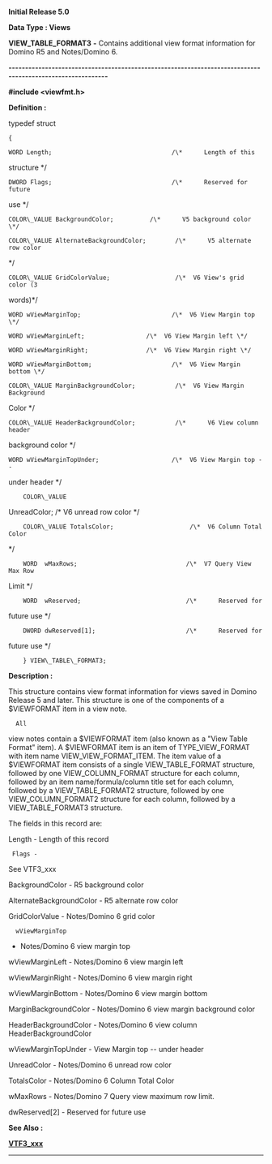




<!--
 /\* Font Definitions \*/
 @font-face
 {font-family:Courier;
 panose-1:2 7 4 9 2 2 5 2 4 4;}
@font-face
 {font-family:Helv;
 panose-1:2 11 6 4 2 2 2 3 2 4;}
@font-face
 {font-family:"Cambria Math";
 panose-1:2 4 5 3 5 4 6 3 2 4;}
 /\* Style Definitions \*/
 p.MsoNormal, li.MsoNormal, div.MsoNormal
 {margin-top:0cm;
 margin-right:0cm;
 margin-bottom:8.0pt;
 margin-left:0cm;
 line-height:107%;
 font-size:11.0pt;
 font-family:"Calibri",sans-serif;}
.MsoChpDefault
 {font-size:11.0pt;}
.MsoPapDefault
 {margin-bottom:8.0pt;
 line-height:107%;}
 /\* Page Definitions \*/
 @page WordSection1
 {size:612.0pt 792.0pt;
 margin:72.0pt 72.0pt 72.0pt 72.0pt;}
div.WordSection1
 {page:WordSection1;}
-->




**Initial Release 5.0**



**Data Type : Views**



**VIEW\_TABLE\_FORMAT3** **-** Contains
additional view format information for Domino R5 and Notes/Domino 6.


**----------------------------------------------------------------------------------------------------------**



**#include
<viewfmt.h>**



**Definition :**



typedef struct  

    {  

    WORD Length;                                 /\*      Length of this
structure \*/  

    DWORD Flags;                                 /\*      Reserved for future
use \*/  

    COLOR\_VALUE BackgroundColor;          /\*      V5 background color \*/  

    COLOR\_VALUE AlternateBackgroundColor;        /\*      V5 alternate row color
\*/  

    COLOR\_VALUE GridColorValue;                  /\*  V6 View's grid color (3
words)\*/  

    WORD wViewMarginTop;                         /\*  V6 View Margin top \*/  

    WORD wViewMarginLeft;                 /\*  V6 View Margin left \*/  

    WORD wViewMarginRight;                /\*  V6 View Margin right \*/  

    WORD wViewMarginBottom;                      /\*  V6 View Margin bottom \*/  

    COLOR\_VALUE MarginBackgroundColor;           /\*  V6 View Margin Background
Color \*/  

    COLOR\_VALUE HeaderBackgroundColor;           /\*      V6 View column header
background color \*/  

    WORD wViewMarginTopUnder;                    /\*  V6 View Margin top --
under header \*/


        COLOR\_VALUE
UnreadColor;                     /\*  V6 unread row color \*/  

        COLOR\_VALUE TotalsColor;                     /\*  V6 Column Total Color
\*/  

        WORD  wMaxRows;                              /\*  V7 Query View Max Row
Limit \*/  

        WORD  wReserved;                             /\*      Reserved for
future use \*/                 

        DWORD dwReserved[1];                         /\*      Reserved for
future use \*/          

        } VIEW\_TABLE\_FORMAT3;


 


**Description :**



This
structure contains view format information for views saved in Domino Release 5
and later. This structure is one of the components of a $VIEWFORMAT item in a
view note. 


 


      All
view notes contain a $VIEWFORMAT item (also known as a "View Table
Format" item).  A $VIEWFORMAT item is an item of TYPE\_VIEW\_FORMAT with
item name VIEW\_VIEW\_FORMAT\_ITEM. The item value of a $VIEWFORMAT item consists
of a single VIEW\_TABLE\_FORMAT structure, followed by one VIEW\_COLUMN\_FORMAT
structure for each column, followed by an item name/formula/column title set
for each column, followed by a VIEW\_TABLE\_FORMAT2 structure, followed by one
VIEW\_COLUMN\_FORMAT2 structure for each column, followed by a VIEW\_TABLE\_FORMAT3
structure.


 


The fields
in this record are:


 


Length -
Length of this record


     Flags -
See VTF3\_xxx                   

BackgroundColor - R5 background color  

AlternateBackgroundColor - R5 alternate row color  

GridColorValue - Notes/Domino 6 grid color


      wViewMarginTop
- Notes/Domino 6 view margin top  

wViewMarginLeft - Notes/Domino 6 view margin left  

wViewMarginRight - Notes/Domino 6 view margin right  

wViewMarginBottom - Notes/Domino 6 view margin bottom  

MarginBackgroundColor - Notes/Domino 6 view margin background color   

HeaderBackgroundColor - Notes/Domino 6 view column HeaderBackgroundColor   

wViewMarginTopUnder - View Margin top -- under header   

UnreadColor -  Notes/Domino 6 unread row color   

TotalsColor - Notes/Domino 6 Column Total Color 


       
wMaxRows - Notes/Domino 7 Query view maximum row limit.  

dwReserved[2] - Reserved for future use 


 **See Also :**


**[VTF3\_xxx](notes:///8525872100478C66/61FD4E9848264AD28525620B006BA8BD/DBC0D758B99F951B85256A2C0060495A)**



----------------------------------------------------------------------------------------------------------


 





